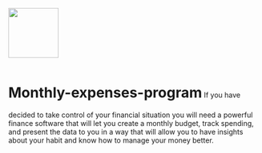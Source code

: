 <span><img style="display:inline-block" src="https://ums.asu.edu.eg/images/logo.png" width="100" /></span>
<h1 style="display:inline-block"> Monthly-expenses-program</h1>
If you have decided to take control of your financial situation you will need a powerful finance software that will let you create a monthly budget, track spending, and present the data to you in a way that will allow you to have insights about your habit and know how to manage your money better.


